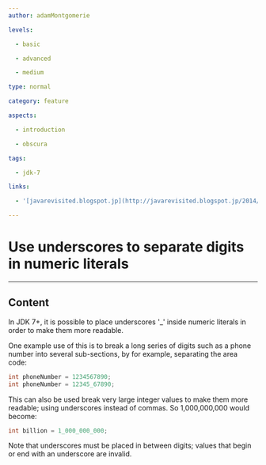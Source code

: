 ```yaml
---
author: adamMontgomerie

levels:

  - basic

  - advanced

  - medium

type: normal

category: feature

aspects:

  - introduction

  - obscura

tags:

  - jdk-7

links:

  - '[javarevisited.blogspot.jp](http://javarevisited.blogspot.jp/2014/04/10-jdk-7-features-to-revisit-before-you.html){website}'

---
```


# Use underscores to separate digits in numeric literals

---
## Content

In JDK 7+, it is possible to place underscores '_' inside numeric literals in order to make them more readable.

One example use of this is to break a long series of digits such as a phone number into several sub-sections, by for example, separating the area code:
```java
int phoneNumber = 1234567890;
int phoneNumber = 12345_67890;
```
This can also be used break very large integer values to make them more readable; using underscores instead of commas. So 1,000,000,000 would become:
```java
int billion = 1_000_000_000;
```
Note that underscores must be placed in between digits; values that begin or end with an underscore are invalid.